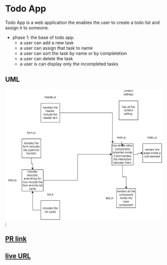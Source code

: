 # Todo App

Todo App is a web application the enables the user to create a todo list and assign it to someone.

- phase 1: the base of todo app.
  - a user can add a new task
  - a user can assign that task to name
  - a user can sort the task by name or by completetion
  - a user can delete the task
  - a user is can display only the incompleted tasks

## UML

![UML](./assets/ToDoAppUML.png);

## [PR link](https://github.com/Mhsalameh/resty/pull/3)

## [live URL](https://coruscating-marigold-6319f2.netlify.app/)

